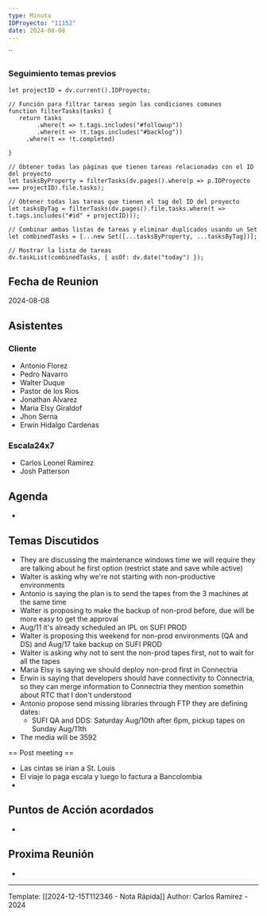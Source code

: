 ```yaml
---
type: Minuta
IDProyecto: "11152"
date: 2024-08-08
---
```


``

### Seguimiento temas previos

```dataviewjs
let projectID = dv.current().IDProyecto;

// Función para filtrar tareas según las condiciones comunes
function filterTasks(tasks) {
   return tasks
        .where(t => t.tags.includes("#followup"))
        .where(t => !t.tags.includes("#backlog"))
     .where(t => !t.completed)
        
}

// Obtener todas las páginas que tienen tareas relacionadas con el ID del proyecto
let tasksByProperty = filterTasks(dv.pages().where(p => p.IDProyecto === projectID).file.tasks);

// Obtener todas las tareas que tienen el tag del ID del proyecto
let tasksByTag = filterTasks(dv.pages().file.tasks.where(t => t.tags.includes("#id" + projectID)));

// Combinar ambas listas de tareas y eliminar duplicados usando un Set
let combinedTasks = [...new Set([...tasksByProperty, ...tasksByTag])];

// Mostrar la lista de tareas
dv.taskList(combinedTasks, { asOf: dv.date("today") });
 ```
## Fecha de Reunion
2024-08-08

## Asistentes

### Cliente
* Antonio Florez
* Pedro Navarro
* Walter Duque
* Pastor de los Rios
* Jonathan Alvarez
* Maria Elsy Giraldof
* Jhon Serna
* Erwin Hidalgo Cardenas
### Escala24x7
- Carlos Leonel Ramírez
-  Josh Patterson
## Agenda
* 
## Temas Discutidos
*  They are discussing the maintenance windows time we will require they are talking about he first option (restrict state and save while active)
* Walter is asking why we're not starting with non-productive environments
* Antonio is saying the plan is to send the tapes from the 3 machines at the same time
* Walter is proposing to make the backup of non-prod before, due will be more easy to get the approval
* Aug/11 it's already scheduled an IPL on SUFI PROD
* Walter is proposing this weekend for non-prod environments (QA and DS) and Aug/17 take backup on SUFI PROD
* Walter is asking why not to sent the non-prod tapes first,  not to wait for all the tapes
* Maria Elsy is saying we should  deploy non-prod first in Connectria
* Erwin is saying that developers should have connectivity to Connectria, so they can merge information to Connectria they mention somethin about RTC that I don't understood
* Antonio propose send missing libraries through FTP they are defining dates:
	* SUFI QA and DDS: Saturday Aug/10th after 6pm,  pickup tapes on Sunday Aug/11th
* The media will be 3592

== Post meeting ==
- Las cintas se irian a St. Louis
- El viaje lo paga escala y luego lo factura a Bancolombia
- 
## Puntos de Acción acordados
*  

## Proxima Reunión
*   

---
Template: [[2024-12-15T112346 - Nota Rápida]]
Author: Carlos Ramírez - 2024
